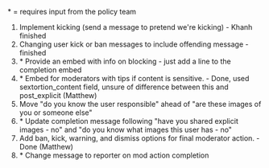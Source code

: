 
\* = requires input from the policy team

1. Implement kicking (send a message to pretend we're kicking) - Khanh finished
2. Changing user kick or ban messages to include offending message - finished
3. \* Provide an embed with info on blocking - just add a line to the completion embed
4. \* Embed for moderators with tips if content is sensitive. - Done, used sextortion_content field, unsure of difference between this and post_explicit (Matthew)
5. Move "do you know the user responsible" ahead of "are these images of you or someone else"
6. \* Update completion message following "have you shared explicit images - no"
        and "do you know what images this user has - no"
7. Add ban, kick, warning, and dismiss options for final moderator action. - Done (Matthew)
8. \* Change message to reporter on mod action completion


